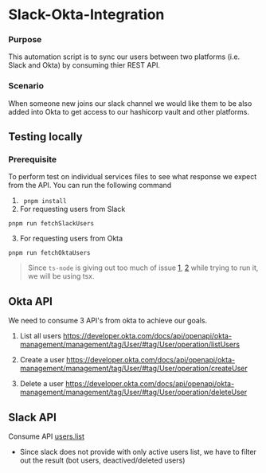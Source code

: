 # Slack-Okta-Integration

### Purpose

This automation script is to sync our users between two platforms (i.e. Slack and Okta) by consuming thier REST API.

### Scenario

When someone new joins our slack channel we would like them to be also added into Okta to get access to our hashicorp vault and other platforms.

## Testing locally

### Prerequisite

To perform test on individual services files to see what response we expect from the API. You can run the following command

1. ` pnpm install`
2. For requesting users from Slack

```
pnpm run fetchSlackUsers
```

3. For requesting users from Okta

```
pnpm run fetchOktaUsers
```

> Since `ts-node` is giving out too much of issue [1](https://stackoverflow.com/questions/62096269/unknown-file-extension-ts-for-a-typescript-file), [2](https://github.com/TypeStrong/ts-node/issues/2100) while trying to run it, we will be using tsx.

## Okta API

We need to consume 3 API's from okta to achieve our goals.

1. List all users
   https://developer.okta.com/docs/api/openapi/okta-management/management/tag/User/#tag/User/operation/listUsers

2. Create a user
   https://developer.okta.com/docs/api/openapi/okta-management/management/tag/User/#tag/User/operation/createUser

3. Delete a user
   https://developer.okta.com/docs/api/openapi/okta-management/management/tag/User/#tag/User/operation/deleteUser

## Slack API

Consume API [users.list](https://api.slack.com/methods/users.list)

- Since slack does not provide with only active users list, we have to filter out the result (bot users, deactived/deleted users)
